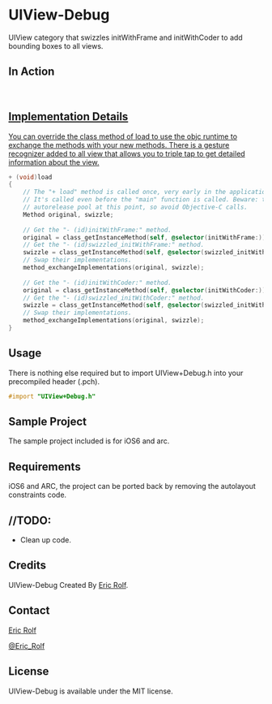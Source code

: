 # UIView-Debug

UIView category that swizzles initWithFrame and initWithCoder to add bounding boxes to all views.

## In Action

<a href="https://raw.github.com/xrolfex/UIView-Debug/master/_image0.png" alt="Screenshot of uiview debug view with bounding boxes.">
<br />
<a href="https://raw.github.com/xrolfex/UIView-Debug/master/_image1.png" alt="Screenshot of uiview debug view with alert details about a view triple clicked on.">

## Implementation Details

You can override the class method of load to use the objc runtime to exchange the methods with your new methods.
There is a gesture recognizer added to all view that allows you to triple tap to get detailed information about the view.

```objective-c
+ (void)load
{
    // The "+ load" method is called once, very early in the application life-cycle.
    // It's called even before the "main" function is called. Beware: there's no
    // autorelease pool at this point, so avoid Objective-C calls.
    Method original, swizzle;
    
    // Get the "- (id)initWithFrame:" method.
    original = class_getInstanceMethod(self, @selector(initWithFrame:));
    // Get the "- (id)swizzled_initWithFrame:" method.
    swizzle = class_getInstanceMethod(self, @selector(swizzled_initWithFrame:));
    // Swap their implementations.
    method_exchangeImplementations(original, swizzle);
    
    // Get the "- (id)initWithCoder:" method.
    original = class_getInstanceMethod(self, @selector(initWithCoder:));
    // Get the "- (id)swizzled_initWithCoder:" method.
    swizzle = class_getInstanceMethod(self, @selector(swizzled_initWithCoder:));
    // Swap their implementations.
    method_exchangeImplementations(original, swizzle);
}
```

## Usage

There is nothing else required but to import UIView+Debug.h into your precompiled header (.pch).

``` objective-c
#import "UIView+Debug.h"
```

## Sample Project

The sample project included is for iOS6 and arc.

## Requirements

iOS6 and ARC, the project can be ported back by removing the autolayout constraints code.

## //TODO:

- Clean up code.

## Credits

UIView-Debug Created By [Eric Rolf](https://github.com/xrolfex/).

## Contact

[Eric Rolf](https://github.com/xrolfex/)

[@Eric_Rolf](https://twitter.com/eric_rolf)

## License

UIView-Debug is available under the MIT license.
